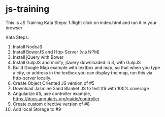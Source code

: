 # js-training
This is JS Training Kata
Steps:
1.Right click on index.html and run it in your browser

Kata Steps:

1.	Install NodeJS
2.	Install BowerJS and Http-Server  (via NPM)
3.	Install jQuery with Bower
4.	Install GulpJS and minify, jQuery downloaded in 3, with GulpJS
5.	Build Google Map example with textbox and map, so that when you type a city, or address in the textbox you can display the map, run this via http-server locally.
6.	Create Object Oriented JS version of #5
7.	Download Jasmine 2and Blanket JS  to test #6 with 100% coverage
8.	Angularize #5, use controller example, https://docs.angularjs.org/guide/controller 
9.	Create custom directive version of #8
10.	Add local Storage to #9
